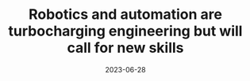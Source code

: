 ---
category:
- .nan
date: 2023-06-28
keyword_suggestion: ubuntu install docker
post_inspiration: https://www.newcivilengineer.com/latest/robotics-and-automation-are-turbocharging-engineering-but-will-call-for-new-skills-20-06-2023/
silot_terms: digital automation
title: Robotics and <b>automation</b> are turbocharging engineering but will call
  for new skills
---